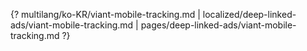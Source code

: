 {? multilang/ko-KR/viant-mobile-tracking.md | localized/deep-linked-ads/viant-mobile-tracking.md | pages/deep-linked-ads/viant-mobile-tracking.md ?}
